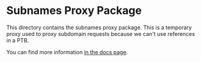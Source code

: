 # Subnames Proxy Package

This directory contains the subnames proxy package. This is a temporary proxy used to proxy subdomain requests because we can't use references in a PTB.

You can find more information
[in the docs page](https://docs.suins.io/).
